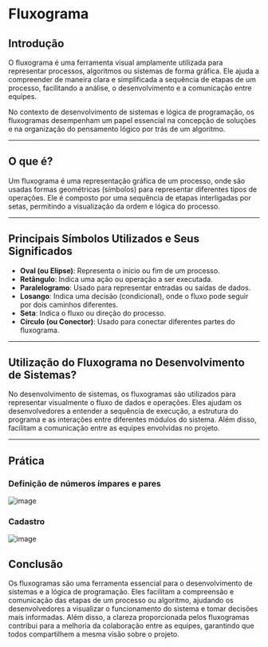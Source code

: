 # Fluxograma

## Introdução
O fluxograma é uma ferramenta visual amplamente utilizada para representar processos, algoritmos ou sistemas de forma gráfica. Ele ajuda a compreender de maneira clara e simplificada a sequência de etapas de um processo, facilitando a análise, o desenvolvimento e a comunicação entre equipes.

No contexto de desenvolvimento de sistemas e lógica de programação, os fluxogramas desempenham um papel essencial na concepção de soluções e na organização do pensamento lógico por trás de um algoritmo.

---

## O que é?
Um fluxograma é uma representação gráfica de um processo, onde são usadas formas geométricas (símbolos) para representar diferentes tipos de operações. Ele é composto por uma sequência de etapas interligadas por setas, permitindo a visualização da ordem e lógica do processo.

---

## Principais Símbolos Utilizados e Seus Significados
- **Oval (ou Elipse)**: Representa o início ou fim de um processo.
- **Retângulo**: Indica uma ação ou operação a ser executada.
- **Paralelogramo**: Usado para representar entradas ou saídas de dados.
- **Losango**: Indica uma decisão (condicional), onde o fluxo pode seguir por dois caminhos diferentes.
- **Seta**: Indica o fluxo ou direção do processo.
- **Círculo (ou Conector)**: Usado para conectar diferentes partes do fluxograma.

---

## Utilização do Fluxograma no Desenvolvimento de Sistemas?

No desenvolvimento de sistemas, os fluxogramas são utilizados para representar visualmente o fluxo de dados e operações. Eles ajudam os desenvolvedores a entender a sequência de execução, a estrutura do programa e as interações entre diferentes módulos do sistema. Além disso, facilitam a comunicação entre as equipes envolvidas no projeto.

---

## Prática
### Definição de números ímpares e pares
![image](https://github.com/user-attachments/assets/1beec3b6-778b-4885-af10-9c3914cc0779)
### Cadastro
![image](https://github.com/user-attachments/assets/f7296da9-88c4-4437-bf58-8e204a3106ba)




## Conclusão

Os fluxogramas são uma ferramenta essencial para o desenvolvimento de sistemas e a lógica de programação. Eles facilitam a compreensão e comunicação das etapas de um processo ou algoritmo, ajudando os desenvolvedores a visualizar o funcionamento do sistema e tomar decisões mais informadas. Além disso, a clareza proporcionada pelos fluxogramas contribui para a melhoria da colaboração entre as equipes, garantindo que todos compartilhem a mesma visão sobre o projeto.
